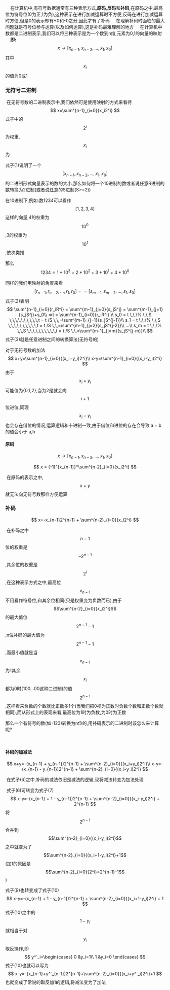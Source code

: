 &nbsp;&nbsp;&nbsp;&nbsp;在计算机中,有符号数据通常有三种表示方式,**原码**,**反码**和**补码**,在原码之中,最高位为符号位(0为正,1为负),这种表示在进行加减运算时不方便,反码在进行加减运算时方便,但是0的表示却有+0和-0之分,因此才有了补码
&nbsp;&nbsp;&nbsp;&nbsp;在理解补码时面临的最大问题就是符号位参与运算(以及如何运算),这是补码最难理解的地方
&nbsp;&nbsp;&nbsp;&nbsp;在计算机中数都是二进制表示,我们可以将三种表示是为一个数到n维,元素为0,1的向量的映射
&nbsp;&nbsp;&nbsp;&nbsp;**即:** $$ x \rightarrow [x_{n-1},x_{n-2},...,x_{1},x_{0}] $$   其中$$x_i$$的值为0或1

### 无符号二进制

​    在无符号数的二进制表示中,我们依然可是使用映射的方式来看待
$$
x=\sum^{n-1}_{i=0}{x_i2^i}
$$
式子中的$$2^i$$为权重,$$x_i$$为

式子(1)说明了一个$$[x_{n-1},x_{n-2},...,x_1,x_0]$$的二进制形式向量表示的数的大小,那么如何将一个10进制的数或者说任意R进制的数转换为2进制(或者说任意的S进制(S>=2))

在10进制下,例如:数1234可以看作$$[1,2,3,4]$$这样的向量,4的权重为$$10^0$$,3的权重为$$10^1$$,依次类推

那么$$1234=1*10^3 + 2 * 10 ^2 + 3 * 10^1 + 4 * 10^0$$

同样的我们用映射的角度来看
$$
[r_{n-1},r_{n-2},...,r_1,r_0] == [s_{m-1},s_{m-2},...,s_1,s_0]
$$
式子(2)表明
$$
\sum^{n-1}_{i=0}{r_iR^i} = \sum^{m-1}_{j=0}{s_jS^j} = \sum^{m-1}_{j=1}{s_jS^j}+s_0\\
=>t = \sum^{n-1}_{i=0}{r_iR^i}  \\
s_0 = t \,\,\% \,\,S \,\,\,\,\,\,\,\,\,\,t = t /S \,\,=\sum^{m-1}_{j=1}{s_jS^{j-1}}\\
s_1 = t \,\,\% \,\,S \,\,\,\,\,\,\,\,\,\,t = t /S \,\,=\sum^{m-1}_{j=2}{s_jS^{j-2}}\\
...\\
s_m = t \,\,\% \,\,S \,\,\,\,\,\,\,\,\,\,t = t /S \,\,=\sum^{m-1}_{j=m}{s_jS^{j-m}}\\
$$
式子(3)就是任意进制之间的转换算法(无符号的)

对于无符号数的加法
$$
x+y=\sum^{n-1}_{i=0}{(x_i+y_i)2^i}\\
x-y=\sum^{n-1}_{i=0}{(x_i-y_i)2^i}
$$
由于$$x_i+y_i$$可能值为{0,1,2},当为2是就会向$$i+1$$位进位,同理$$x_i-y_i$$也会存在借位的情况,运算逻辑和十进制一致,由于借位和进位的存在会导致 a + b的值会小于 a,b

#### 原码
$$
x \rightarrow [x_{n-1},x_{n-2},...,x_{1},x_{0}]
$$

$$
x = (-1)^{x_{n-1}}*\sum^{n-2}_{i=0}{x_i2^i}
$$

​    在原码的表示之中,$$x+y$$就无法向无符号数那样方便运算

### 补码

$$
x=-x_{n-1}2^{n-1} + \sum^{n-2}_{i=0}{x_i2^i}
$$

​	在补码之中$$n-1$$位的权重是 $$-2^{n-1}$$,其余位的权重是 $$2^{i}$$,在这种表示方式之中,最高位$$x_{n-1}$$不用看作符号位,和其余位相同(只是权重变为负数而已),由于$$\sum^{n-2}_{i=0}{x_i2^i}$$的最大值位 $$2^{n-1}-1$$,n位补码的最大值为$$2^{n-1}-1$$,而最小值就是当$$x_{n-1}$$为1其余$$x_i$$都为0时(100...00这种二进制)的值$$2^{n-1}$$,这样看来负数的个数就比正数多1个(当我们把0视为正数时负数个数和正数个数就相同),而从形式上的表现来看,最高位为1时为负数,为0时为正数

​	那么一个有符号的数(如-123)转换为n位的,用补码表示的二进制时该怎么来计算呢?

​	

#### 补码的加减法

$$
x+y=-(x_{n-1} + y_{n-1})2^{n-1} + \sum^{n-2}_{i=0}{(x_i+y_i)2^i}\\
x-y=-(x_{n-1} - y_{n-1})2^{n-1} + \sum^{n-2}_{i=0}{(x_i-y_i)2^i}
$$



​	在式子(6)之中,补码的减法依旧是减法的逻辑,现将减法转变为加法处理

​	式子(6)可转变为式子(7)
$$
x-y=-(x_{n-1} + 1 - y_{n-1})2^{n-1} + \sum^{n-2}_{i=0}{(x_i-y_i)2^i} + 2^{n-1}
$$
将$$2^{n-1}$$合并到$$\sum^{n-2}_{i=0}{(x_i-y_i)2^i}$$之中就变为了 $$\sum^{n-2}_{i=0}{(x_i+1-y_i)2^i}+1$$(加1的原因是 $$\sum^{n-2}_{i=0}{2^i}=2^{n-1}-1$$)

式子(9)也转变成了式子(10)
$$
x-y=-(x_{n-1} + 1 - y_{n-1})2^{n-1} + \sum^{n-2}_{i=0}{(x_i+1-y_i)2^i} + 1
$$
式子(10)之中的 $$1-y_{i}$$就相当于对$$y_i$$取反操作,即
$$
y^`_i=\begin{cases}
0 &y_i=1\\
1 &y_i=0
\end{cases}
$$
式子(10)也就可以写为
$$
x-y=-(x_{n-1}+y^`_{n-1})2^{n-1}+\sum^{n-2}_{i=0}{(x_i+y^`_i)2^i}+1
$$
也就变成了常说的取反加1的逻辑,将减法变为了加法
